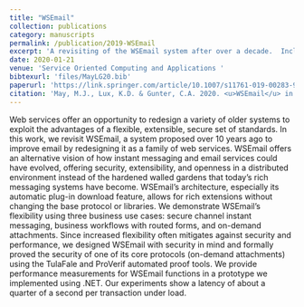 ```yaml
---
title: "WSEmail"
collection: publications
category: manuscripts
permalink: /publication/2019-WSEmail
excerpt: 'A revisiting of the WSEmail system after over a decade.  Includes more about applications and new performance metrics.'
date: 2020-01-21
venue: 'Service Oriented Computing and Applications '
bibtexurl: 'files/MayLG20.bib'
paperurl: 'https://link.springer.com/article/10.1007/s11761-019-00283-9'
citation: 'May, M.J., Lux, K.D. & Gunter, C.A. 2020. <u>WSEmail</u> in <i>Service Oriented Computing and Applications (SOCA)</i> <b>14M</b>, 5–17. https://doi.org/10.1007/s11761-019-00283-9'
---
```


Web services offer an opportunity to redesign a variety of older systems to exploit the advantages of a flexible, extensible, secure set of standards. In this work, we revisit WSEmail, a system proposed over 10 years ago to improve email by redesigning it as a family of web services. WSEmail offers an alternative vision of how instant messaging and email services could have evolved, offering security, extensibility, and openness in a distributed environment instead of the hardened walled gardens that today’s rich messaging systems have become. WSEmail’s architecture, especially its automatic plug-in download feature, allows for rich extensions without changing the base protocol or libraries. We demonstrate WSEmail’s flexibility using three business use cases: secure channel instant messaging, business workflows with routed forms, and on-demand attachments. Since increased flexibility often mitigates against security and performance, we designed WSEmail with security in mind and formally proved the security of one of its core protocols (on-demand attachments) using the TulaFale and ProVerif automated proof tools. We provide performance measurements for WSEmail functions in a prototype we implemented using .NET. Our experiments show a latency of about a quarter of a second per transaction under load.